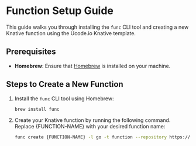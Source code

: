 # Function Setup Guide

This guide walks you through installing the `func` CLI tool and creating a new Knative function using the Ucode.io Knative template.

## Prerequisites

- **Homebrew**: Ensure that [Homebrew](https://brew.sh/) is installed on your machine.

## Steps to Create a New Function

1. Install the `func` CLI tool using Homebrew:

   ```bash
   brew install func

2. Create your Knative function by running the following command. Replace {FUNCTION-NAME} with your desired function name:
   ```bash
   func create {FUNCTION-NAME} -l go -t function --repository https://github.com/Ucode-io/knative-template
